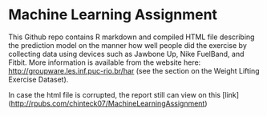 # Machine Learning Assignment
This Github repo contains R markdown and compiled HTML file describing the prediction model on the manner how well people did the exercise
by collecting data using devices such as Jawbone Up, Nike FuelBand, and Fitbit. More information is available from the website here: http://groupware.les.inf.puc-rio.br/har (see the section on the Weight Lifting Exercise Dataset).

In case the html file is corrupted, the report still can view on this [link] (http://rpubs.com/chinteck07/MachineLearningAssignment)